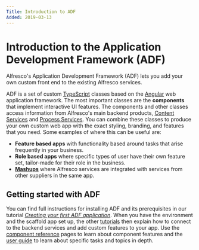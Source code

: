 ```yaml
---
Title: Introduction to ADF
Added: 2019-03-13
---
```


# Introduction to the Application Development Framework (ADF)

Alfresco's Application Development Framework (ADF) lets you add your own custom front end to the existing Alfresco services.

ADF is a set of custom [TypeScript](https://www.typescriptlang.org/) classes based on
the [Angular](https://angular.io/) web application framework. The most important classes
are the **components** that implement interactive UI features. 
The components and other classes access information from Alfresco's main backend products,
[Content Services](https://www.alfresco.com/platform/content-services-ecm) and
[Process Services](https://www.alfresco.com/platform/process-services-bpm).
You can combine these classes to produce your own custom web app with the exact styling,
branding, and features that you need. Some examples of where this can be useful are:

-   **Feature based apps** with functionality based around tasks that arise frequently
    in your business.
-   **Role based apps** where specific types of user have their own feature set, tailor-made
    for their role in the business.
-   [**Mashups**](https://whatis.techtarget.com/definition/mash-up) where Alfresco services
    are integrated with services from other suppliers in the same app.

## Getting started with ADF

You can find full instructions for installing ADF and its prerequisites in our
tutorial
[*Creating your first ADF application*](../tutorials/creating-your-first-adf-application.md).
When you have the environment and the scaffold app set up, the other
[tutorials](/tutorials/README.md) then explain how to connect to the backend services
and add custom features to your app. Use the [component reference](../README.md) pages
to learn about component features and the [user guide](../user-guide/README.md)
to learn about specific tasks and topics in depth.
